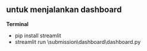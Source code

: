 ## untuk menjalankan dashboard

**Terminal**
- pip install streamlit
- streamlit run \submission\dashboard\dashboard.py
